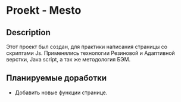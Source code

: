 # Proekt - Mesto

## Description
Этот проект был создан, для практики написания страницы со скриптами Js. Применялись технологии Резиновой и Адаптивной верстки, Java script, а так же методология БЭМ.

## Планируемые доработки
* Добавить новые функции странице.

